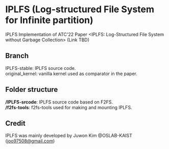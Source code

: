 # IPLFS (Log-structured File System for Infinite partition)
IPLFS Implementation of ATC'22 Paper <IPLFS: Log-Structured File System without Garbage Collection> (Link TBD)

## Branch
IPLFS-stable: IPLFS source code. \
original_kernel: vanilla kernel used as comparator in the paper. 

## Folder structure
**/IPLFS-srcode**: IPLFS source code based on F2FS.   
**/f2fs-tools**: f2fs-tools used for making and mounting IPLFS.

## Credit
IPLFS was mainly developed by Juwon Kim @OSLAB-KAIST (joo97508@gmail.com)

